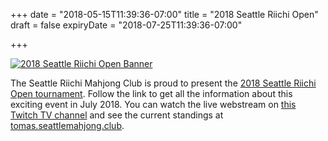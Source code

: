 +++
date = "2018-05-15T11:39:36-07:00"
title = "2018 Seattle Riichi Open"
draft = false
expiryDate = "2018-07-25T11:39:36-07:00"

+++
<style> div.central {background-color: AliceBlue;} </style>
<a href="https://seattleriichi.wordpress.com/2018-seattle-riichi-open/">
<img src="/images/2018-SROpen-flier-banner.png" alt="2018 Seattle Riichi Open Banner">
</a>

The Seattle Riichi Mahjong Club is proud to present the [2018 Seattle Riichi Open tournament](https://seattleriichi.wordpress.com/2018-seattle-riichi-open/).  Follow the link to get all the information about this exciting event in July 2018.  You can watch the live webstream on [this Twitch TV channel](https://www.twitch.tv/kimanisa) and see the current standings at [tomas.seattlemahjong.club](https://tomas.seattlemahjong.club/t/2018%20Seattle%20Riichi%20Open/tournament).
